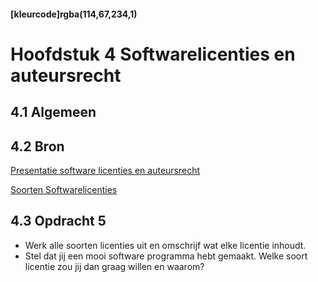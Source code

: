 #### [kleurcode]rgba(114,67,234,1)

#  Hoofdstuk 4 Softwarelicenties en auteursrecht

## 4.1 Algemeen

## 4.2 Bron

[Presentatie software licenties en auteursrecht](https://elo.kw1c.nl/CMS/Studie/811%20ICT-Academie/811%20VakkenInhoud/%5BB.05%20BED%5D%20Bedrijfskunde/Productie/01.%20Reader/Bedrijfskunde%20les4_Ed.pptx)

[Soorten Softwarelicenties](https://elo.kw1c.nl/CMS/Studie/811%20ICT-Academie/811%20VakkenInhoud/%5BB.05%20BED%5D%20Bedrijfskunde/Productie/01.%20Reader/Softwarelicentie.pdf)

## 4.3 Opdracht 5

- Werk alle soorten licenties uit en omschrijf wat elke licentie inhoudt.
- Stel dat jij een mooi software programma hebt gemaakt. Welke soort licentie zou jij dan graag willen en waarom?

